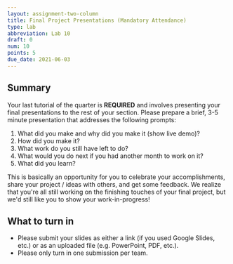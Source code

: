 ```yaml
---
layout: assignment-two-column
title: Final Project Presentations (Mandatory Attendance)
type: lab
abbreviation: Lab 10
draft: 0
num: 10
points: 5
due_date: 2021-06-03
---
```



## Summary
Your last tutorial of the quarter is **REQUIRED** and involves presenting your final presentations to the rest of your section. Please prepare a brief, 3-5 minute presentation that addresses the following prompts: 

1. What did you make and why did you make it (show live demo)?
1. How did you make it?
1. What work do you still have left to do?
1. What would you do next if you had another month to work on it?
1. What did you learn?

This is basically an opportunity for you to celebrate your accomplishments, share your project / ideas with others, and get some feedback. We realize that you're all still working on the finishing touches of your final project, but we'd still like you to show your work-in-progress!

## What to turn in
* Please submit your slides as either a link (if you used Google Slides, etc.) or as an uploaded file (e.g. PowerPoint, PDF, etc.).
* Please only turn in one submission per team.